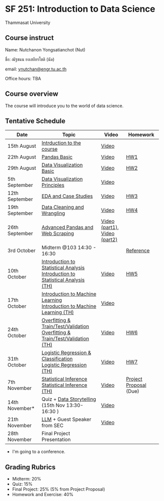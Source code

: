 # SF 251: Introduction to Data Science
Thammasat University 

## Course instruct

Name: Nutchanon Yongsatianchot (Nut)

ชื่อ: ณัฐชนน ยงเสถียรโชติ (นัด)

email: ynutchan@engr.tu.ac.th

Office hours: TBA

## Course overview 
The course will introduce you to the world of data science.

## Tentative Schedule

| Date  |   Topic    | Video | Homework |
| ----- | ---------  | ------| -------- |
| 15th August |  [Intrduction to the course](https://docs.google.com/presentation/d/15hXHChdy4Gy9qmLRnrUj2cyhyaWmN-6nqQQZQ_bYjRQ/edit?usp=sharing) | [Video](https://tuipied-my.sharepoint.com/:v:/g/personal/nutchany_tu_ac_th/EQ8H4WCH-ttIqHBOPPXnJEkBH1omxrCilEVJyKaprUdZTw?nav=eyJyZWZlcnJhbEluZm8iOnsicmVmZXJyYWxBcHAiOiJTdHJlYW1XZWJBcHAiLCJyZWZlcnJhbFZpZXciOiJTaGFyZURpYWxvZy1MaW5rIiwicmVmZXJyYWxBcHBQbGF0Zm9ybSI6IldlYiIsInJlZmVycmFsTW9kZSI6InZpZXcifX0%3D&e=m06yGd)              |       |   
| 22th August |  [Pandas Basic](https://colab.research.google.com/github/yongsa-nut/TU_CN240_DataScience_671/blob/main/Pandas_Basic.ipynb)       |  [Video](https://tuipied-my.sharepoint.com/:v:/g/personal/nutchany_tu_ac_th/EbuqMNDQosZGguN-3_fggLABb7gXF9nR61U66itHGKkM6A?nav=eyJyZWZlcnJhbEluZm8iOnsicmVmZXJyYWxBcHAiOiJTdHJlYW1XZWJBcHAiLCJyZWZlcnJhbFZpZXciOiJTaGFyZURpYWxvZy1MaW5rIiwicmVmZXJyYWxBcHBQbGF0Zm9ybSI6IldlYiIsInJlZmVycmFsTW9kZSI6InZpZXcifX0%3D&e=acS4XE)                   |  [HW1](https://colab.research.google.com/github/yongsa-nut/TU_CN240_DataScience_671/blob/main/HW1.ipynb)        |
| 29th August |  [Data Visualization Basic](https://colab.research.google.com/github/yongsa-nut/TU_CN240_DataScience_671/blob/main/Visualization_Basic.ipynb)  | [Video](https://tuipied-my.sharepoint.com/:v:/g/personal/nutchany_tu_ac_th/EcjV45xplxZDnbPYZtCsES8Buy11qy7OgY4ROd0-zJtLhg?e=MYdpU7&nav=eyJyZWZlcnJhbEluZm8iOnsicmVmZXJyYWxBcHAiOiJTdHJlYW1XZWJBcHAiLCJyZWZlcnJhbFZpZXciOiJTaGFyZURpYWxvZy1MaW5rIiwicmVmZXJyYWxBcHBQbGF0Zm9ybSI6IldlYiIsInJlZmVycmFsTW9kZSI6InZpZXcifX0%3D)     |  [HW2](https://colab.research.google.com/github/yongsa-nut/TU_CN240_DataScience_671/blob/main/HW2_Visualization_Basic.ipynb)      |     
| 5th September  | [Data Visualization Principles](https://docs.google.com/presentation/d/10wyJWXZ1OCpDqDL045LXrcC5tVAz5OoXC_yxYs2B4Ow/edit?usp=sharing) | [Video](https://tuipied-my.sharepoint.com/:v:/g/personal/nutchany_tu_ac_th/EeukhFcaEApOvXtiIS8m4u8BdvUwdude3jH63kfU-FXehQ?nav=eyJyZWZlcnJhbEluZm8iOnsicmVmZXJyYWxBcHAiOiJTdHJlYW1XZWJBcHAiLCJyZWZlcnJhbFZpZXciOiJTaGFyZURpYWxvZy1MaW5rIiwicmVmZXJyYWxBcHBQbGF0Zm9ybSI6IldlYiIsInJlZmVycmFsTW9kZSI6InZpZXcifX0%3D&e=Jy4Wvf)    |       |   
| 12th September | [EDA and Case Studies](https://colab.research.google.com/github/yongsa-nut/TU_CN240_DataScience_671/blob/main/CN240_Lecture_5.ipynb)  | [Video](https://tuipied-my.sharepoint.com/:v:/g/personal/nutchany_tu_ac_th/EVOXnIxGtZVPl_-8TXUL4VkBDiCeTdNRNSTapiNg2dyOKQ?nav=eyJyZWZlcnJhbEluZm8iOnsicmVmZXJyYWxBcHAiOiJTdHJlYW1XZWJBcHAiLCJyZWZlcnJhbFZpZXciOiJTaGFyZURpYWxvZy1MaW5rIiwicmVmZXJyYWxBcHBQbGF0Zm9ybSI6IldlYiIsInJlZmVycmFsTW9kZSI6InZpZXcifX0%3D&e=DjKDCO)     |  [HW3](https://colab.research.google.com/github/yongsa-nut/TU_CN240_DataScience_671/blob/main/HW3.ipynb)    |      
| 19th September | [Data Cleaning and Wrangling](https://colab.research.google.com/github/yongsa-nut/TU_CN240_DataScience_671/blob/main/CN240_Lecture_6.ipynb)   | [Video](https://tuipied-my.sharepoint.com/:v:/g/personal/nutchany_tu_ac_th/Ea1mqD9uVS9Eh0PW8HngayQBUydwDkgm0RpO774rzBUGxQ?nav=eyJyZWZlcnJhbEluZm8iOnsicmVmZXJyYWxBcHAiOiJTdHJlYW1XZWJBcHAiLCJyZWZlcnJhbFZpZXciOiJTaGFyZURpYWxvZy1MaW5rIiwicmVmZXJyYWxBcHBQbGF0Zm9ybSI6IldlYiIsInJlZmVycmFsTW9kZSI6InZpZXcifX0%3D&e=FkvQtO)       |   [HW4](https://colab.research.google.com/github/yongsa-nut/TU_CN240_DataScience_671/blob/main/HW4.ipynb)       |      
| 26th September | [Advanced Pandas and Web Scraping](https://colab.research.google.com/github/yongsa-nut/TU_CN240_DataScience_671/blob/main/Lecture_7_Advance_Pandas_and_Web_Scraping.ipynb)      | [Video (part1)](https://www.youtube.com/watch?v=kOe-balxKDc), <br> [Video (part2)](https://tuipied-my.sharepoint.com/:v:/g/personal/nutchany_tu_ac_th/EVrJ6JW6fXZMjfephxgUgVMBI4N3166-vkh32K2mNXaIDw?e=WPOFSL&nav=eyJyZWZlcnJhbEluZm8iOnsicmVmZXJyYWxBcHAiOiJTdHJlYW1XZWJBcHAiLCJyZWZlcnJhbFZpZXciOiJTaGFyZURpYWxvZy1MaW5rIiwicmVmZXJyYWxBcHBQbGF0Zm9ybSI6IldlYiIsInJlZmVycmFsTW9kZSI6InZpZXcifX0%3D)   |       |  
| 3rd October  |  Midterm @103 14:30 - 16:30                           |     | [Reference](https://github.com/yongsa-nut/TU_CN240_DataScience_671/blob/main/Reference%20sheet.pdf)         |     
| 10th October | [Introduction to Statistical Analysis](https://docs.google.com/presentation/d/1cZZbO8R6pSBI-8of8StGoqSWp3Aag4rbFBUodqB0Q4c/edit?usp=sharing) <br> [Introduction to Statistical Analysis (TH)](https://docs.google.com/presentation/d/1eumpKKZcvG8hZpsSRFWT9bmJiXIi3Goz1eNBG6IsOx8/edit?usp=sharing) | [Video](https://tuipied-my.sharepoint.com/:v:/g/personal/nutchany_tu_ac_th/EckJ2tnCcTdJhpscVvI8X28BuhtJafCzAJSNjgMSx5Cq7Q?e=MZWYnL&nav=eyJyZWZlcnJhbEluZm8iOnsicmVmZXJyYWxBcHAiOiJTdHJlYW1XZWJBcHAiLCJyZWZlcnJhbFZpZXciOiJTaGFyZURpYWxvZy1MaW5rIiwicmVmZXJyYWxBcHBQbGF0Zm9ybSI6IldlYiIsInJlZmVycmFsTW9kZSI6InZpZXcifX0%3D)     | [HW5](https://colab.research.google.com/github/yongsa-nut/TU_CN240_DataScience_671/blob/main/HW_5_Sample_Statistics.ipynb)       |       
| 17th October | [Introduction to Machine Learning](https://docs.google.com/presentation/d/1H9zEZgZTRwyq6475zEK5rh6tAw7wZ1_BA7xdfmW6qHk/edit?usp=sharing) <br> [Introduction to Machine Learning (TH)](https://docs.google.com/presentation/d/1fOu_EXKH3DNIu4DD_9gdAiP_RuybDVgGd_shOoQqsCg/edit?usp=sharing)  | [Video](https://tuipied-my.sharepoint.com/:v:/g/personal/nutchany_tu_ac_th/EYJ4anXxIBVKqM3XQ5yQPEUBbomSVyrfn5c6JuDOv4MJLg?e=RuWx0q&nav=eyJyZWZlcnJhbEluZm8iOnsicmVmZXJyYWxBcHAiOiJTdHJlYW1XZWJBcHAiLCJyZWZlcnJhbFZpZXciOiJTaGFyZURpYWxvZy1MaW5rIiwicmVmZXJyYWxBcHBQbGF0Zm9ybSI6IldlYiIsInJlZmVycmFsTW9kZSI6InZpZXcifX0%3D)    |         |  
| 24th October | [Overfitting & Train/Test/Validation](https://docs.google.com/presentation/d/14CI2FYwsANrokcK3swq-FBsvaiyCd-mYU5bJoR3yw-Q/edit?usp=sharing) <br> [Overfitting & Train/Test/Validation (TH)](https://docs.google.com/presentation/d/11m-K2GirkSWIt4bYvLPZaukehCzg1D_X0lA1fDCYobE/edit?usp=sharing)   | [Video](https://tuipied-my.sharepoint.com/:v:/g/personal/nutchany_tu_ac_th/EUN91UlKgPlNn8-bS2UZgZoB853moFw4GWZeBWKru8g8bw?e=zTeeev&nav=eyJyZWZlcnJhbEluZm8iOnsicmVmZXJyYWxBcHAiOiJTdHJlYW1XZWJBcHAiLCJyZWZlcnJhbFZpZXciOiJTaGFyZURpYWxvZy1MaW5rIiwicmVmZXJyYWxBcHBQbGF0Zm9ybSI6IldlYiIsInJlZmVycmFsTW9kZSI6InZpZXcifX0%3D)     | [HW6](https://colab.research.google.com/drive/1reGk33k-a6IfRbW4VmYZDe1J9RMilSvM?usp=sharing)        |         
| 31th October | [Logistic Regression & Classification](https://docs.google.com/presentation/d/1M_akhAfDnJI-_RUHfAzQ-w8UT2KskCZeW_yfQBfd2gs/edit?usp=sharing) <br> [Logistic Regression (TH)](https://docs.google.com/presentation/d/1AcfYtpmVZ21biie7Wgj7SMwRWjQugtFBIz1LuMjFbGk/edit?usp=sharing)   | [Video](https://tuipied-my.sharepoint.com/:v:/g/personal/nutchany_tu_ac_th/EePxI45AESJLtFj7TUZmYSIBjyQ3oaDw_WPoV6GGZsiTGA?e=rcfVMv&nav=eyJyZWZlcnJhbEluZm8iOnsicmVmZXJyYWxBcHAiOiJTdHJlYW1XZWJBcHAiLCJyZWZlcnJhbFZpZXciOiJTaGFyZURpYWxvZy1MaW5rIiwicmVmZXJyYWxBcHBQbGF0Zm9ybSI6IldlYiIsInJlZmVycmFsTW9kZSI6InZpZXcifX0%3D)     | [HW7](https://colab.research.google.com/github/yongsa-nut/TU_CN240_DataScience_671/blob/main/HW7_Logistic_Regression.ipynb)       |    
| 7th November | [Statistical Inference](https://docs.google.com/presentation/d/1vNecAYIrI33pcJ-L7i24GNt0s-0J-4DCaB0Xqr5wUvM/edit?usp=sharing) <br> [Statistical Inference (TH)](https://docs.google.com/presentation/d/1ULHaKsAiZC65dYXDm3_L_YakYSiM3Wb7cSQbWyeVi4A/edit?usp=sharing)  | [Video](https://tuipied-my.sharepoint.com/:v:/g/personal/nutchany_tu_ac_th/EWJRF37kY_1NmsxC3sMeY4QB1yykyXvEA0Udk351LIytPQ?e=pr1yz4&nav=eyJyZWZlcnJhbEluZm8iOnsicmVmZXJyYWxBcHAiOiJTdHJlYW1XZWJBcHAiLCJyZWZlcnJhbFZpZXciOiJTaGFyZURpYWxvZy1MaW5rIiwicmVmZXJyYWxBcHBQbGF0Zm9ybSI6IldlYiIsInJlZmVycmFsTW9kZSI6InZpZXcifX0%3D)    |  [Project Proposal](https://docs.google.com/document/d/1FSWhuMpDcC6M1EMk8ZjrAYWeVU5cUsQtlSCPsdTyD08/edit?usp=sharing) (Due)  |      
| 14th November* | Quiz + [Data Storytelling](https://docs.google.com/presentation/d/1E7gQW0d9vc486b-fgswmsB0qEqdj-DdByaptXZJxW4Q/edit?usp=sharing) <br> (15th Nov 13:30-16:30 )   | [Video](https://tuipied-my.sharepoint.com/:v:/g/personal/nutchany_tu_ac_th/EceyZp_WW-ZPmOVW08zVvh0BCeoVWJ0HrGRTZN5mZYmd5A?e=uwmeB5&nav=eyJyZWZlcnJhbEluZm8iOnsicmVmZXJyYWxBcHAiOiJTdHJlYW1XZWJBcHAiLCJyZWZlcnJhbFZpZXciOiJTaGFyZURpYWxvZy1MaW5rIiwicmVmZXJyYWxBcHBQbGF0Zm9ybSI6IldlYiIsInJlZmVycmFsTW9kZSI6InZpZXcifX0%3D)     |           |       
| 21th November | [LLM](https://docs.google.com/presentation/d/1tJXm_4-0f-pIFr710BITvVyH967e-WwyW6Kr8l9zO_A/edit?usp=sharing) + Guest Speaker from SEC          | [Video](https://tuipied-my.sharepoint.com/:v:/g/personal/nutchany_tu_ac_th/EZ_yzlFrvOdJjmeSiMvfKucBUwaUqySK1mVIeBwuJ78z3g?e=Z7AvWl&nav=eyJyZWZlcnJhbEluZm8iOnsicmVmZXJyYWxBcHAiOiJTdHJlYW1XZWJBcHAiLCJyZWZlcnJhbFZpZXciOiJTaGFyZURpYWxvZy1MaW5rIiwicmVmZXJyYWxBcHBQbGF0Zm9ybSI6IldlYiIsInJlZmVycmFsTW9kZSI6InZpZXcifX0%3D)    |         |   
| 28th November | Final Project Presentation         |     |         |   
* I'm going to a conference.

## Grading Rubrics
- Midterm: 20%
- Quiz: 15%
- Final Project: 25% (5% from Project Proposal)
- Homework and Exercise: 40%
